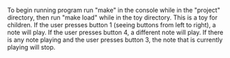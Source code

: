 To begin running program run "make" in the console while in the "project"
directory, then run "make load" while in the toy directory.
This is a toy for children. If the user presses button 1 (seeing buttons from
left to right), a note will play. If the user presses button 4, a different
note will play. If there is any note playing and the user presses button 3,
the note that is currently playing will stop.
